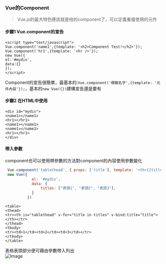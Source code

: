### Vue的Component
>Vue.js的最大特色應該就是他的component了，可以定義重複使用的元件

#### 步驟1 Vue.component的宣告
```Vue
<script type="text/javascript">
Vue.component('name1',{template: '<h2>Component Test!</h2>'});
Vue.component('hr1',{template: '<hr />'});
new Vue({
el:'#mydiv',
data:{}
});
</script>
```
Component的宣告很簡單，最基本的:`Vue.component('標籤名字',{template: '元件內容'});`，基本的`new Vue({})`建構宣告還是要有

#### 步驟2 在HTML中使用
```Vue
<div id="mydiv">
<name1></name1>
<hr1></hr1>
<name1></name1>
<name1></name1>
<hr1></hr1>
</div>
```
#### 帶入參數
component也可以使用帶參數的方法對component的內容使用參數變化
```javascript
 Vue.component('tablethead', { props: ['title'], template: '<th>{{title}}</th>' });
 new Vue({
            el: '#mydiv',
            data: {
                titles: ["表頭1", "表頭2", "表頭3"],
            }
          })
```
```Vue
<table>
<thead>
<tr><th is="tablethead" v-for="title in titles" v-bind:title="title"></th></tr>
</thead>
<tbody>
<tr><td>1</td><td>2</td><td>3</td></tr>
</tbody>
</table>
```
表格表頭部分便可藉由參數帶入列出  
![Image](https://github.com/abcd597/SelfNotes/blob/master/Vue/table.png)
